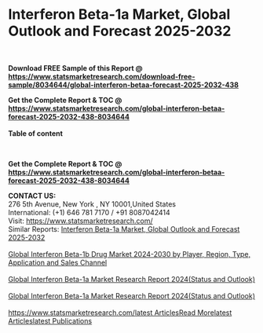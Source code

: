 <h1>Interferon Beta-1a Market, Global Outlook and Forecast 2025-2032</h1><br/><p><strong>Download FREE Sample of this Report @ <a href="https://www.statsmarketresearch.com/download-free-sample/8034644/global-interferon-betaa-forecast-2025-2032-438">https://www.statsmarketresearch.com/download-free-sample/8034644/global-interferon-betaa-forecast-2025-2032-438</a></strong></p><div><b>Get the Complete Report & TOC @ <a href="https://www.statsmarketresearch.com/global-interferon-betaa-forecast-2025-2032-438-8034644">https://www.statsmarketresearch.com/global-interferon-betaa-forecast-2025-2032-438-8034644</a></b></div><br><b>Table of content</b><p><br><div><b>Get the Complete Report & TOC @ <a href="https://www.statsmarketresearch.com/global-interferon-betaa-forecast-2025-2032-438-8034644">https://www.statsmarketresearch.com/global-interferon-betaa-forecast-2025-2032-438-8034644</a></b></div></p> <b>CONTACT US:</b><br>276 5th Avenue, New York , NY 10001,United States<br>International: (+1) 646 781 7170 / +91 8087042414<br>Visit: <a href="https://www.statsmarketresearch.com/">https://www.statsmarketresearch.com/</a><br>Similar Reports: <a href="https://www.statsmarketresearch.com/global-interferon-betaa-forecast-2025-2032-438-8034644">Interferon Beta-1a Market, Global Outlook and Forecast 2025-2032</a><br/><br/><a href="https://www.statsmarketresearch.com/global-interferon-betaa-forecast-2025-2032-438-8034644">Global Interferon Beta-1b Drug Market 2024-2030 by Player, Region, Type, Application and Sales Channel</a><br/><br/><a href="https://www.statsmarketresearch.com/global-interferon-betaa-forecast-2025-2032-438-8034644">Global Interferon Beta-1a Market Research Report 2024(Status and Outlook)</a><br/><br/><a href="https://www.statsmarketresearch.com/global-interferon-betaa-forecast-2025-2032-438-8034644">Global Interferon Beta-1a Market Research Report 2024(Status and Outlook)</a><br/><br/><a href="https://gyeongbokgung.com">https://www.statsmarketresearch.com/</a><a href="https://hallyeomaritime.com">latest Articles</a><a href="https://jingwansa.com">Read More</a><a href=https://nguoiviet.jp/">latest Articles</a><a href="https://www.intelmarketresearch.com/">latest Publications</a>